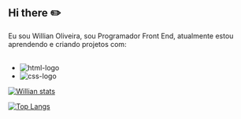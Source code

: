 ## Hi there :pencil2:

Eu sou Willian Oliveira, sou Programador Front End, atualmente estou aprendendo e criando projetos com:
<br>
<br>
- <img src="https://img.shields.io/badge/HTML5-E34F26?style=for-the-badge&logo=html5&logoColor=white" alt="html-logo" />
- <img src="https://img.shields.io/badge/CSS3-1572B6?style=for-the-badge&logo=css3&logoColor=white" alt="css-logo" />


[![Willian stats](https://github-readme-stats.vercel.app/api?username=willianoliveira80)](https://github.com/anuraghazra/github-readme-stats)

[![Top Langs](https://github-readme-stats.vercel.app/api/top-langs/?username=willianoliveira80)](https://github.com/anuraghazra/github-readme-stats)

